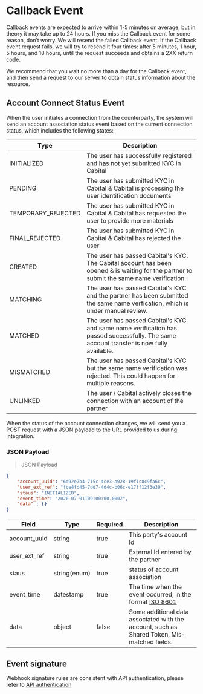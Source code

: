 # Callback Event

Callback events are expected to arrive within 1-5 minutes on average, but in theory it may take up to 24 hours. If you miss the Callback event for some reason, don’t worry. We will resend the failed Callback event. If the Callback event request fails, we will try to resend it four times: after 5 minutes, 1 hour, 5 hours, and 18 hours, until the request succeeds and obtains a 2XX return code.

We recommend that you wait no more than a day for the Callback event, and then send a request to our server to obtain status information about the resource.


## Account Connect Status Event

When the user initiates a connection from the counterparty, the system will send an account association status event based on the current connection status, which includes the following states:

Type | Description
--------- | -----------
INITIALIZED | The user has successfully registered and has not yet submitted KYC in Cabital
PENDING | The user has submitted KYC in Cabital & Cabital is processing the user identification documents
TEMPORARY_REJECTED | The user has submitted KYC in Cabital & Cabital has requested the user to provide more materials 
FINAL_REJECTED | The user has submitted KYC in Cabital & Cabital has rejected the user
CREATED | The user has passed Cabital's KYC. The Cabital account has been opened & is waiting for the partner to submit the same name verification.
MATCHING | The user has passed Cabital's KYC and the partner has been submitted the same name verfication, which is under manual review.
MATCHED | The user has passed Cabital's KYC and same name verification has passed successfully. The same account transfer is now fully available.
MISMATCHED | The user has passed Cabital's KYC but the same name verification was rejected. This could happen for multiple reasons.
UNLINKED | The user / Cabital actively closes the connection with an account of the partner

<!-- READYFORMATCHING | 我方KYC通过，等待合作方提交同名验证 (以后）-->

When the status of the account connection changes, we will send you a POST request with a JSON payload to the URL provided to us during integration.

### JSON Payload

> JSON Payload

```json
{
    "account_uuid": "6d92e7b4-715c-4ce3-a028-19f1c8c9fa6c",
    "user_ext_ref": "fce4fd45-7dd7-4d4c-b06c-e17ff12f3e30",
    "staus": "INITIALIZED",
    "event_time": "2020-07-01T09:00:00.000Z",
    "data" : {}
}
```

Field | Type | Required | Description
--------- | ------- | ------------|-----------
account_uuid | string | true | This party's account Id
user_ext_ref | string | true | External Id entered by the partner
staus | string(enum) | true | status of account association
event_time | datestamp | true | The time when the event occurred, in the format [ISO 8601](https://en.wikipedia.org/wiki/ISO_8601)
data | object | false | Some additional data associated with the account, such as Shared Token, Mis-matched fields. 

<!-- ## Transfer事件

当对手方发起划转后，系统会根据现在的划转状态发送 Transfer事件 事件，其包含以下几个状态：

- SUCCESS
- FAILED

<aside class="notice">
通常不需要监听 Transfer 事件，因为Transfer结果是同期返回给对手方的。
</aside>
### 事件内容 JSON Payload

> JSON Payload

```json
{
    "transfer_id": "4c416854-8970-4838-99ad-febc437ac81d",
    "amount": "1000.365",
    "symbol": "USDT",
    "direction": "DEBIT",
    "conversion_id": "d81adf6d-0322-41d7-8c32-669203e35f11",
    "external_id": "adb8f31d-7a71-4003-85d7-3ac58158461f",
    "created_at": 1633445162,
    "status": "SUCCESS"
}
```

Field | Type | Description
--------- | ------- | -----------
transfer_id | string(uuid) | 划转订单ID
amount | string(number) | 数量
symbol | string | 划转的货币
direction | string(enum) | 划转的方向，以Cabital为中心，`CREDIT`为充值，`DEBIT`为提款
conversion_id | string(uuid) | C+T关联交易中的转换订单ID，非必须
external_id | string(50) | 合作方的第三方ID，非必需
status | string(enum) | 划转的结果，SUCCESS / FAILED -->

## Event signature

Webhook signature rules are consistent with API authentication, please refer to [API authentication](#api)